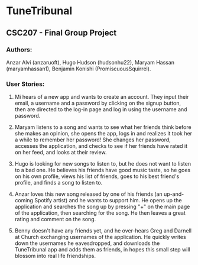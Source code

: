 # TuneTribunal

## CSC207 - Final Group Project
### Authors: 
Anzar Alvi (anzaruoft), Hugo Hudson (hudsonhu22), Maryam Hassan (maryamhassan1), Benjamin Konishi (PromiscuousSquirrel).

### User Stories:
1) Mi hears of a new app and wants to create an account. They input their email, a username and a password by clicking on the signup button, then are directed to the log-in page and log in using the username and password.
   
2) Maryam listens to a song and wants to see what her friends think before she makes an opinion, she opens the app, logs in and  realizes it took her a while to remember her password! She changes her password, accesses the application, and checks to see if her friends have rated it on her feed, and looks at their review.

3) Hugo is looking for new songs to listen to, but he does not want to listen to a bad one. He believes his friends have good music taste, so he goes on his own profile, views his list of friends, goes to his best friend's profile, and finds a song to listen to.

4) Anzar loves this new song released by one of his friends (an up-and-coming Spotify artist) and he wants to support him. He opens up the application and searches the song up by pressing "+" on the main page of the application, then searching for the song. He then leaves a great rating and comment on the song.

5) Benny doesn't have any friends yet, and he over-hears Greg and Darnell at Church exchanging usernames of the application. He quickly writes down the usernames he eavesdropped, and downloads the TuneTribunal app and adds them as friends, in hopes this small step will blossom into real life friendships.
